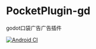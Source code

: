 # PocketPlugin-gd
godot口袋广告广告插件

[![Android CI](https://github.com/2439905184/PocketPlugin-gd/actions/workflows/android.yml/badge.svg)](https://github.com/2439905184/PocketPlugin-gd/actions/workflows/android.yml)